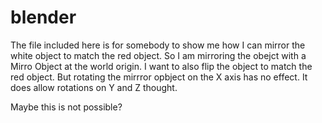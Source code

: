 # blender
The file included here is for somebody to show me how I can mirror the white object to match the red object. So I am mirroring the obejct with a Mirro Object at the world origin. I want to also flip the object to match the red object. But rotating the mirrror opbject on the X axis has no effect. It does allow rotations on Y and Z thought.

Maybe this is not possible?
